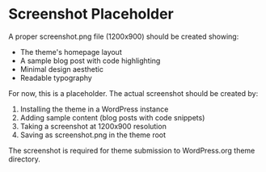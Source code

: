# Screenshot Placeholder

A proper screenshot.png file (1200x900) should be created showing:
- The theme's homepage layout
- A sample blog post with code highlighting
- Minimal design aesthetic
- Readable typography

For now, this is a placeholder. The actual screenshot should be created by:
1. Installing the theme in a WordPress instance
2. Adding sample content (blog posts with code snippets)
3. Taking a screenshot at 1200x900 resolution
4. Saving as screenshot.png in the theme root

The screenshot is required for theme submission to WordPress.org theme directory.
